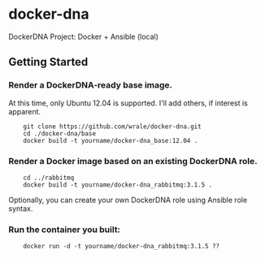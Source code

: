 docker-dna
==========

DockerDNA Project: Docker + Ansible (local)

Getting Started
----
### Render a DockerDNA-ready base image.  
At this time, only Ubuntu 12.04 is supported.  I'll add others, if interest is apparent.

        git clone https://github.com/wrale/docker-dna.git
        cd ./docker-dna/base
        docker build -t yourname/docker-dna_base:12.04 .

### Render a Docker image based on an existing DockerDNA role.  

        cd ../rabbitmq
        docker build -t yourname/docker-dna_rabbitmq:3.1.5 .

Optionally, you can create your own DockerDNA role using Ansible role syntax.


### Run the container you built:

        docker run -d -t yourname/docker-dna_rabbitmq:3.1.5 ??
